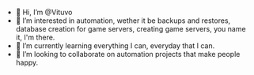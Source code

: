 - 👋 Hi, I’m @Vituvo
- 👀 I’m interested in automation, wether it be backups and restores, database creation for game servers, creating game servers, you name it, I'm there.
- 🌱 I’m currently learning everything I can, everyday that I can.
- 💞️ I’m looking to collaborate on automation projects that make people happy.
